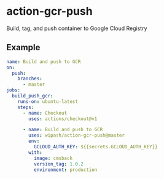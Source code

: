 # action-gcr-push
Build, tag, and push container to Google Cloud Registry

## Example

```yml
name: Build and push to GCR
on:
  push:
    branches:
      - master
jobs:
  build_push_gcr:
    runs-on: ubuntu-latest
    steps:
      - name: Checkout
        uses: actions/checkout@v1

      - name: Build and push to GCR
        uses: wipash/action-gcr-push@master
        env:
          GCLOUD_AUTH_KEY: ${{secrets.GCLOUD_AUTH_KEY}}
        with:
          image: cmsback
          version_tag: 1.0.2
          environment: production

```